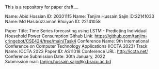 This is a repository for paper draft....




Name: Abid Hossian ID: 20301115
Name: Tanjim Hussain Sajin ID:22141033
Name: Md Hasibuzzaman Bhuiyan ID: 22141058



Paper Title: Time Series forecasting using LSTM - Predicting Individual Household Power Consumption
Github Link: https://github.com/tanjim-cringebot/CSE424/tree/main/Task4
Conference Name: 9th International Conference on Computer Technology Applications (ICCTA 2023)
Track Name: ICCTA 2023
Paper ID: AS11018
Conference URL: http://iccta.net/
Conference Submission Date: 30th January, 2022                           
Submission mail: tanjim.hussain.sajin@g.bracu.ac.bd
